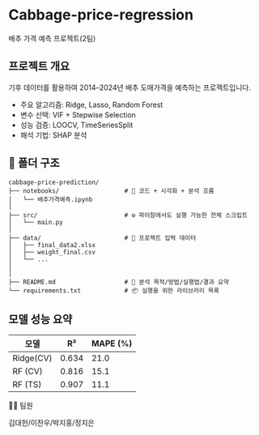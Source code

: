 # Cabbage-price-regression
배추 가격 예측 프로젝트(2팀)


##  프로젝트 개요
기후 데이터를 활용하여 2014–2024년 배추 도매가격을 예측하는 프로젝트입니다.

- 주요 알고리즘: Ridge, Lasso, Random Forest
- 변수 선택: VIF + Stepwise Selection
- 성능 검증: LOOCV, TimeSeriesSplit
- 해석 기법: SHAP 분석

## 📁 폴더 구조
```
cabbage-price-prediction/
├── notebooks/                  # 📘 코드 + 시각화 + 분석 흐름
│   └── 배추가격예측.ipynb
│
├── src/                        # ⚙️ 파이참에서도 실행 가능한 전체 스크립트
│   └── main.py
│
├── data/                       # 📂 프로젝트 입력 데이터
│   ├── final_data2.xlsx
│   ├── weight_final.csv
│   └── ...
│
│
├── README.md                   # 🧾 분석 목적/방법/실행법/결과 요약
└── requirements.txt            # 📦 실행을 위한 라이브러리 목록
```


## 모델 성능 요약
| 모델      | R²      | MAPE (%) |
| -------   | ----    | -------- |
| Ridge(CV) | 0.634   |  21.0    |
| RF (CV) | 0.816     |  15.1    |
| RF (TS) | 0.907     |  11.1    |

🧑‍💻 팀원

김대헌/이찬우/박지홍/정지은


